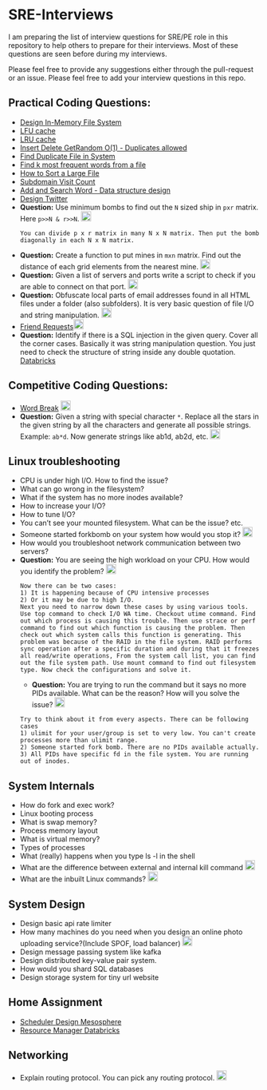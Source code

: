 # SRE-Interviews

I am preparing the list of interview questions for SRE/PE role in this repository to help others to prepare for their interviews. Most of these questions are seen before during my interviews.

Please feel free to provide any suggestions either through the pull-request or an issue. Please feel free to add your interview questions in this repo.


## Practical Coding Questions:
- [Design In-Memory File System](https://leetcode.com/articles/design-in-memory-file-system/)
- [LFU cache](https://leetcode.com/problems/lfu-cache/)
- [LRU cache](https://leetcode.com/problems/lru-cache/)
- [Insert Delete GetRandom O(1) - Duplicates allowed](https://leetcode.com/problems/insert-delete-getrandom-o1-duplicates-allowed/)
- [Find Duplicate File in System](https://leetcode.com/problems/find-duplicate-file-in-system/)
- [Find k most frequent words from a file](https://www.geeksforgeeks.org/find-the-k-most-frequent-words-from-a-file)
- [How to Sort a Large File](https://www.algosome.com/articles/how-to-sort-large-file.html)
- [Subdomain Visit Count](https://leetcode.com/problems/subdomain-visit-count/)
- [Add and Search Word - Data structure design](https://www.lintcode.com/problem/add-and-search-word-data-structure-design/description)
- [Design Twitter](https://www.lintcode.com/problem/design-twitter/description)
- **Question:** Use minimum bombs to find out the `N` sized ship in `pxr` matrix. Here `p>>N & r>>N`.  <img src="https://edent.github.io/SuperTinyIcons/images/svg/facebook.svg" width="20" title="Facebook" />
  ```
  You can divide p x r matrix in many N x N matrix. Then put the bomb diagonally in each N x N matrix. 
  ```
- **Question:** Create a function to put mines in `mxn` matrix. Find out the distance of each grid elements from the nearest mine. <img src="https://edent.github.io/SuperTinyIcons/images/svg/facebook.svg" width="20" title="Facebook" />
- **Question:** Given a list of servers and ports write a script to check if you are able to connect on that port. <img src="https://edent.github.io/SuperTinyIcons/images/svg/facebook.svg" width="20" title="Facebook" />
- **Question:** Obfuscate local parts of email addresses found in all HTML files under a folder (also subfolders). It is very basic question of file I/O and string manipulation.  <img src="https://edent.github.io/SuperTinyIcons/images/svg/facebook.svg" width="20" title="Facebook" />
- [Friend Requests](https://www.lintcode.com/problem/friend-request/description)<img src="https://edent.github.io/SuperTinyIcons/images/svg/facebook.svg" width="20" title="Facebook" />
- **Question:** Identify if there is a SQL injection in the given query. Cover all the corner cases. Basically it was string manipulation question. You just need to check the structure of string inside any double quotation. [Databricks](https://databricks.com/)

## Competitive Coding Questions:
- [Word Break](https://leetcode.com/problems/word-break-ii/) <img src="https://edent.github.io/SuperTinyIcons/images/svg/google.svg" width="20" title="Google" />
- **Question:** Given a string with special character `*`. Replace all the stars in the given string by all the characters and generate all possible strings. Example: `ab*d`. Now generate strings like ab1d, ab2d, etc. <img src="https://edent.github.io/SuperTinyIcons/images/svg/google.svg" width="20" title="Google" />

## Linux troubleshooting
- CPU is under high I/O. How to find the issue?
- What can go wrong in the filesystem?
- What if the system has no more inodes available?
- How to increase your I/O?
- How to tune I/O?
- You can’t see your mounted filesystem. What can be the issue? etc.
- Someone started forkbomb on your system how would you stop it?  <img src="https://edent.github.io/SuperTinyIcons/images/svg/google.svg" width="20" title="Google" />
- How would you troubleshoot network communication between two servers?
- **Question:** You are seeing the high workload on your CPU. How would you identify the problem? <img src="https://edent.github.io/SuperTinyIcons/images/svg/facebook.svg" width="20" title="Facebook" />
  ```
  Now there can be two cases:
  1) It is happening because of CPU intensive processes
  2) Or it may be due to high I/O.
  Next you need to narrow down these cases by using various tools. Use top command to check I/O WA time. Checkout utime command. Find out which process is causing this trouble. Then use strace or perf command to find out which function is causing the problem. Then check out which system calls this function is generating. This problem was because of the RAID in the file system. RAID performs sync operation after a specific duration and during that it freezes all read/write operations, From the system call list, you can find out the file system path. Use mount command to find out filesystem type. Now check the configurations and solve it.
  ```
  - **Question:** You are trying to run the command but it says no more PIDs available. What can be the reason? How will you solve the issue? <img src="https://edent.github.io/SuperTinyIcons/images/svg/google.svg" width="20" title="Google" />
  ```
  Try to think about it from every aspects. There can be following cases
  1) ulimit for your user/group is set to very low. You can't create processes more than ulimit range.
  2) Someone started fork bomb. There are no PIDs available actually.
  3) All PIDs have specific fd in the file system. You are running out of inodes.
  ```


## System Internals
- How do fork and exec work?
- Linux booting process
- What is swap memory?
- Process memory layout
- What is virtual memory?
- Types of processes
- What (really) happens when you type ls -l in the shell
- What are the difference between external and internal kill command <img src="https://edent.github.io/SuperTinyIcons/images/svg/google.svg" width="20" title="Google" />
- What are the inbuilt Linux commands? <img src="https://edent.github.io/SuperTinyIcons/images/svg/google.svg" width="20" title="Google" />


## System Design
- Design basic api rate limiter
- How many machines do you need when you design an online photo uploading service?(Include SPOF, load balancer) <img src="https://edent.github.io/SuperTinyIcons/images/svg/google.svg" width="20" title="Google" />
- Design message passing system like kafka
- Design distributed key-value pair system.
- How would you shard SQL databases
- Design storage system for tiny url website


## Home Assignment
- [Scheduler Design Mesosphere](https://github.com/chuchao333/mesosphere-challenge)
- [Resource Manager Databricks](https://github.com/awelm/resource-manager)


## Networking
- Explain routing protocol. You can pick any routing protocol.  <img src="https://edent.github.io/SuperTinyIcons/images/svg/google.svg" width="20" title="Google" />
